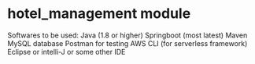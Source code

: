 # hotel_management module
Softwares to be used:
Java (1.8 or higher)
Springboot (most latest)
Maven
MySQL database
Postman for testing
AWS CLI (for serverless framework)
Eclipse or intelli-J or some other IDE
